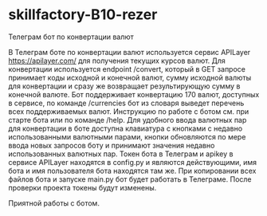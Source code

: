 # skillfactory-B10-rezer
Телеграм бот по конвертации валют

В Телеграм боте по конвертации валют используется сервис APILayer https://apilayer.com/ для получения текущих курсов валют.
Для конвертации используется endpoint /convert, который в GET запросе принимает коды исходной и конечной валют, сумму исходной валюты для конвертации и сразу же возвращает результирующую сумму в конечной валюте.
Бот поддерживает конвертацию 170 валют, доступных в сервисе, по команде /currencies бот из словаря выведет перечень всех поддерживаемых валют. Инструкцию по работе с ботом см. при старте бота или по команде /help. 
Для удобного ввода валютных пар для конвертации в боте доступна клавиатура с кнопками с недавно использованными валютными парами, кнопки обновляются по мере ввода новых запросов боту и принимают значения недавно использованных валютных пар.
Токен бота в Телеграм и apikey в сервисе APILayer находятся в config.py и являются действующими, имя бота и имя пользователя бота находятся там же. При копировании всех файлов бота и запуске main.py бот будет работать в Телеграме. После проверки проекта токены будут изменены.

Приятной работы с ботом.

